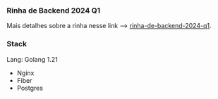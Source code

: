 ### Rinha de Backend 2024 Q1

Mais detalhes sobre a rinha nesse link --> [rinha-de-backend-2024-q1](https://github.com/zanfranceschi/rinha-de-backend-2024-q1).

### Stack

Lang: Golang 1.21
- Nginx
- Fiber
- Postgres

